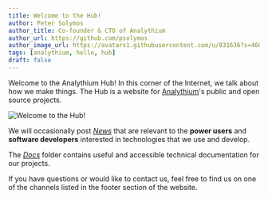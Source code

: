 ```yaml
---
title: Welcome to the Hub!
author: Peter Solymos
author_title: Co-founder & CTO of Analythium
author_url: https://github.com/psolymos
author_image_url: https://avatars1.githubusercontent.com/u/831636?s=460&u=578a952663eae17b2a2dd008ea9511db308d1822&v=4
tags: [analythium, hello, hub]
draft: false
---
```


Welcome to the Analythium Hub! In this corner of the Internet, we talk about how we make things.
The Hub is a website for [Analythium](https://analythium.io)'s public and open source projects.

<!--truncate-->

![Welcome to the Hub!](https://source.unsplash.com/br9D5K3UTRQ)

We will occasionally post [*News*](https://hub.analythium.io/blog/)
that are relevant to the **power users** and
**software developers** interested in technologies that we use and develop.

The [*Docs*](https://hub.analythium.io/docs/) folder contains useful and
accessible technical documentation for our projects.

If you have questions or would like to contact us, feel free to find us
on one of the channels listed in the footer section of the website.
